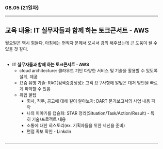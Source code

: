 ###  08.05 (21일차)
---
교육 내용: IT 실무자들과 함께 하는 토크콘서트 - AWS 
---
월요일은 역시 힘들다. 아침에는 현직자 분께서 오셔서 강의 해주셨는데 큰 도움이 될 수 있을 것 같다. 
<br><br>

- **IT 실무자들과 함께 하는 토크콘서트 - AWS**
  - cloud architecture: 클라우드 기반 다양한 서비스 및 기술을 활용할 수 있도록 설계, 제공
  - 요즘 유행 기술: RAG(검색증강생성): 고객 요구사항에 알맞은 대처 방안을 빠르게 파악할 수 있음
  - 취업 꿀팁
    - 회사, 직무, 공고에 대해 깊이 알아보자: DART 분기보고서의 사업 내용 파악
    - 나의 이야기를 캡슐화: STAR 정리(Situation/Task/Action/Result) - 특히 기술/프로젝트 내용
    - 소통에 대한 히스토리(ex. 기획자들을 위한 세션을 준비)
    - 면접 족보 확인 - Linkdin
<br><br>
***
<br> 
